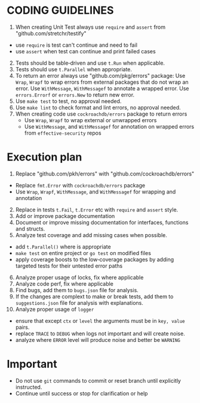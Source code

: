 # CODING GUIDELINES

1. When creating Unit Test always use `require` and `assert` from "github.com/stretchr/testify"
  - use `require` is test can't continue and need to fail
  - use `assert` when test can continue and print failed cases
2. Tests should be table‑driven and use `t.Run` when applicable.
3. Tests should use `t.Parallel` when appropriate.
4. To return an error always use "github.com/pkg/errors" package:
  Use `Wrap`, `Wrapf` to wrap errors from external packages that do not wrap an error.
  Use `WithMessage`, `WithMessagef` to annotate a wrapped error.
  Use `errors.Errorf` or `errors.New` to return new error.
5. Use `make test` to test, no approval needed.
6. Use `make lint` to check format and lint errors, no approval needed.
7. When creating code use `cockroachdb/errors` package to return errors
   - Use `Wrap`, `Wrapf` to wrap external or unwrapped errors
   - Use `WithMessage`, and `WithMessagef` for annotation on wrapped errors from `effective-security` repos

# Execution plan
1. Replace "github.com/pkh/errors" with "github.com/cockroachdb/errors"
  - Replace `fmt.Error` with `cockroachdb/errors` package
  - Use `Wrap`, `Wrapf`, `WithMessage`, and `WithMessagef` for wrapping and annotation
2. Replace in tests `t.Fail`, `t.Error` etc with `require` and `assert` style.
3. Add or improve package documentation
4. Document or improve missing documentation for interfaces, functions and structs.
5. Analyze test coverage and add missing cases when possible.
  - add `t.Parallel()` where is appropriate
  - `make test` on entire project or `go test` on modified files
  - apply coverage boosts to the low‑coverage packages by adding targeted tests for their untested error paths
6. Analyze proper usage of locks, fix where applicable
7. Analyze code perf, fix where applicable
8. Find bugs, add them to `bugs.json` file for analysis.
9. If the changes are complext to make or break tests, add them to `suggestions.json` file for analysis with explanations.
10. Analyze proper usage of `logger`
  - ensure that except `ctx` or `level` the arguments must be in `key, value` pairs.
  - replace `TRACE` to `DEBUG` when logs not important and will create noise.
  - analyze where `ERROR` level will produce noise and better be `WARNING`

# Important
- Do not use `git` commands to commit or reset branch until explicitly instructed.
- Continue until success or stop for clarification or help
